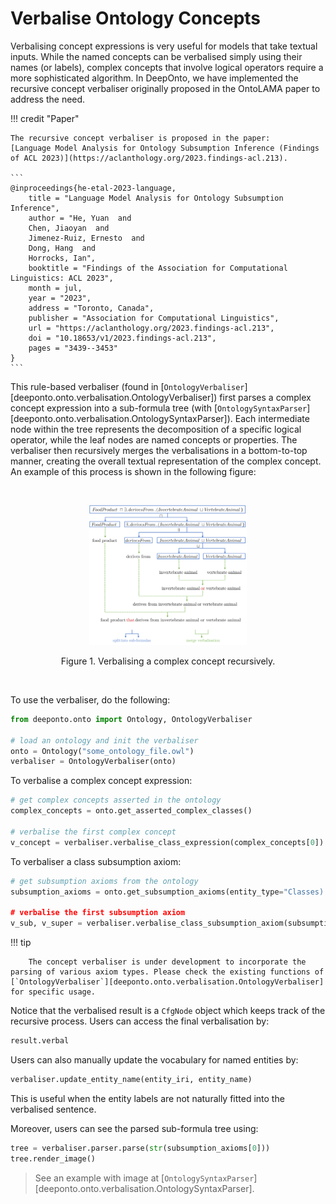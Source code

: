 # Verbalise Ontology Concepts

Verbalising concept expressions is very useful for models that take textual inputs. While the named concepts can be verbalised simply using their names (or labels), complex concepts that involve logical operators require a more sophisticated algorithm. In $\textsf{DeepOnto}$, we have implemented the recursive concept verbaliser originally proposed in the OntoLAMA paper to address the need.

!!! credit "Paper"

    The recursive concept verbaliser is proposed in the paper:
    [Language Model Analysis for Ontology Subsumption Inference (Findings of ACL 2023)](https://aclanthology.org/2023.findings-acl.213).

    ```
    @inproceedings{he-etal-2023-language,
        title = "Language Model Analysis for Ontology Subsumption Inference",
        author = "He, Yuan  and
        Chen, Jiaoyan  and
        Jimenez-Ruiz, Ernesto  and
        Dong, Hang  and
        Horrocks, Ian",
        booktitle = "Findings of the Association for Computational Linguistics: ACL 2023",
        month = jul,
        year = "2023",
        address = "Toronto, Canada",
        publisher = "Association for Computational Linguistics",
        url = "https://aclanthology.org/2023.findings-acl.213",
        doi = "10.18653/v1/2023.findings-acl.213",
        pages = "3439--3453"
    }
    ```

This rule-based verbaliser (found in [`OntologyVerbaliser`][deeponto.onto.verbalisation.OntologyVerbaliser]) first parses a complex concept expression into a sub-formula tree (with [`OntologySyntaxParser`][deeponto.onto.verbalisation.OntologySyntaxParser]). Each intermediate node within the tree represents the decomposition of a specific logical operator, while the leaf nodes are named concepts or properties.  The verbaliser then recursively merges the verbalisations in a bottom-to-top manner, creating the overall textual representation of the complex concept. An example of this process is shown in the following figure:

</br>

<p align="center">
    <img alt="verbalisation" src="../images/verbalisation.svg" width=50% height=auto>
    <p align="center">Figure 1. Verbalising a complex concept recursively. </p>
</p>

</br>


To use the verbaliser, do the following:

```python
from deeponto.onto import Ontology, OntologyVerbaliser

# load an ontology and init the verbaliser
onto = Ontology("some_ontology_file.owl")
verbaliser = OntologyVerbaliser(onto)
```

To verbalise a complex concept expression:

```python
# get complex concepts asserted in the ontology
complex_concepts = onto.get_asserted_complex_classes()

# verbalise the first complex concept
v_concept = verbaliser.verbalise_class_expression(complex_concepts[0])
```

To verbaliser a class subsumption axiom:

```python
# get subsumption axioms from the ontology
subsumption_axioms = onto.get_subsumption_axioms(entity_type="Classes)

# verbalise the first subsumption axiom
v_sub, v_super = verbaliser.verbalise_class_subsumption_axiom(subsumption_axioms[0])
```

!!! tip

        The concept verbaliser is under development to incorporate the parsing of various axiom types. Please check the existing functions of [`OntologyVerbaliser`][deeponto.onto.verbalisation.OntologyVerbaliser] for specific usage.

Notice that the verbalised result is a `CfgNode` object which keeps track of the
recursive process. Users can access the final verbalisation by:

```python
result.verbal
```


Users can also manually update the vocabulary for named entities by:

```python
verbaliser.update_entity_name(entity_iri, entity_name)
```

This is useful when the entity labels are not naturally fitted into the verbalised sentence.


Moreover, users can see the parsed sub-formula tree using:

```python
tree = verbaliser.parser.parse(str(subsumption_axioms[0]))
tree.render_image()
```

> See an example with image at [`OntologySyntaxParser`][deeponto.onto.verbalisation.OntologySyntaxParser].
